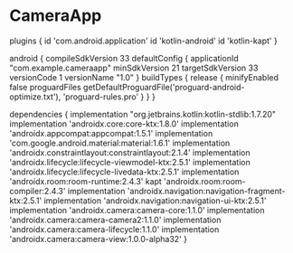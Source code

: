 # CameraApp

plugins {
    id 'com.android.application'
    id 'kotlin-android'
    id 'kotlin-kapt'
}

android {
    compileSdkVersion 33
    defaultConfig {
        applicationId "com.example.cameraapp"
        minSdkVersion 21
        targetSdkVersion 33
        versionCode 1
        versionName "1.0"
    }
    buildTypes {
        release {
            minifyEnabled false
            proguardFiles getDefaultProguardFile('proguard-android-optimize.txt'), 'proguard-rules.pro'
        }
    }
}

dependencies {
    implementation "org.jetbrains.kotlin:kotlin-stdlib:1.7.20"
    implementation 'androidx.core:core-ktx:1.8.0'
    implementation 'androidx.appcompat:appcompat:1.5.1'
    implementation 'com.google.android.material:material:1.6.1'
    implementation 'androidx.constraintlayout:constraintlayout:2.1.4'
    implementation 'androidx.lifecycle:lifecycle-viewmodel-ktx:2.5.1'
    implementation 'androidx.lifecycle:lifecycle-livedata-ktx:2.5.1'
    implementation 'androidx.room:room-runtime:2.4.3'
    kapt 'androidx.room:room-compiler:2.4.3'
    implementation 'androidx.navigation:navigation-fragment-ktx:2.5.1'
    implementation 'androidx.navigation:navigation-ui-ktx:2.5.1'
    implementation 'androidx.camera:camera-core:1.1.0'
    implementation 'androidx.camera:camera-camera2:1.1.0'
    implementation 'androidx.camera:camera-lifecycle:1.1.0'
    implementation 'androidx.camera:camera-view:1.0.0-alpha32'
}
